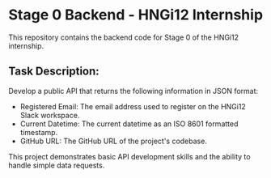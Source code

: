 # Stage 0 Backend - HNGi12 Internship

This repository contains the backend code for Stage 0 of the HNGi12 internship.

## Task Description:

Develop a public API that returns the following information in JSON format:

 - Registered Email: The email address used to register on the HNGi12 Slack workspace.
 - Current Datetime: The current datetime as an ISO 8601 formatted timestamp.
 - GitHub URL: The GitHub URL of the project's codebase.

This project demonstrates basic API development skills and the ability to handle simple data requests.
